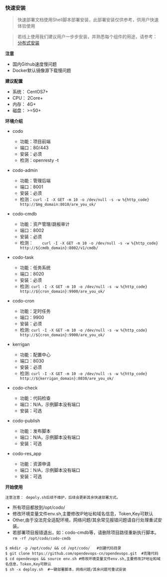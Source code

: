 ### 快速安装

> 快速部署文档使用Shell脚本部署安装，此部署安装仅供参考，供用户快速体验使用

> 若线上使用我们建议用户一步步安装，并熟悉每个组件的用途，请参考： [分布式安装](http://docs.opendevops.cn/zh/latest/distributed_install.html)


**注意**

- 国内Github速度慢问题
- Docker默认镜像源下载慢问题

**建议配置**

- 系统： CentOS7+
- CPU：  2Core+
- 内存：  4G+
- 磁盘：  >=50+

**环境介绍**

- codo
  - 功能：项目前端
  - 端口：80/443
  - 安装：必须
  - 检测：openresty -t

- codo-admin
  - 功能：管理后端
  - 端口：8001
  - 安装：必须
  - 检测：`curl -I -X GET -m 10 -o /dev/null -s -w %{http_code} http://$mg_domain:8010/are_you_ok/`

- codo-cmdb
  - 功能：资产管理/跳板审计
  - 端口：8002
  - 安装：必须
  - 检测：`	curl -I -X GET -m 10 -o /dev/null -s -w %{http_code} http://${cmdb_domain}:8002/v1/cmdb/`

- codo-task
  - 功能：任务系统
  - 端口：8020
  - 安装：必须
  - 检测: `curl -I -X GET -m 10 -o /dev/null -s -w %{http_code} http://${cron_domain}:9900/are_you_ok/`


- codo-cron
  - 功能：定时任务
  - 端口：9900
  - 安装：必须
  - 检测: `curl -I -X GET -m 10 -o /dev/null -s -w %{http_code} http://${cron_domain}:9900/are_you_ok/`

- kerrigan
  - 功能：配置中心
  - 端口：8030
  - 安装：必须
  - 检测: `curl -I -X GET -m 10 -o /dev/null -s -w %{http_code} http://${kerrigan_domain}:8030/are_you_ok/`

- codo-check
  - 功能：代码检查
  - 端口：N/A，示例脚本没有端口
  - 安装：可选

- codo-publish
  - 功能：发布脚本
  - 端口：N/A，示例脚本没有端口
  - 安装：可选

- codo-res_app
  - 功能：资源申请
  - 端口：N/A，示例脚本没有端口
  - 安装：可选


**开始使用**

`注意注意： depoly.sh后续不维护，后续会更新其余快速部署方式。`

- 所有项目都放到/opt/codo/
- 修改环境变量文件env.sh,主要修改IP地址和域名信息，Token,Key可默认
- Other,由于没法完全适配环境，网络问题/其余常见报错问题请自行处理重试安装。
- 若部署项目报错退出，如：codo-cmdb等，请删除项目路径重新执行脚本。`rm -rf /opt/codo/codo-cmdb`


```shell
$ mkdir -p /opt/codo/ && cd /opt/codo/   #创建代码目录
$ git clone https://github.com/opendevops-cn/opendevops.git  #克隆代码
$ cd opendevops && source env.sh #修改环境变量文件env.sh,主要修改IP地址和域名信息，Token,Key可默认
$ sh -x deploy.sh  #一键部署脚本，网络问题/其余问题可重试安装
```


